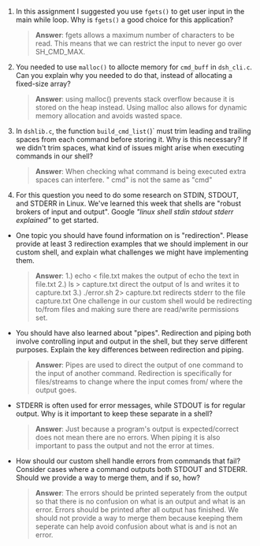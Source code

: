 1. In this assignment I suggested you use `fgets()` to get user input in the main while loop. Why is `fgets()` a good choice for this application?

    > **Answer**: fgets allows a maximum number of characters to be read. This means that we can restrict the input to never go over SH_CMD_MAX.

2. You needed to use `malloc()` to allocte memory for `cmd_buff` in `dsh_cli.c`. Can you explain why you needed to do that, instead of allocating a fixed-size array?

    > **Answer**: using malloc() prevents stack overflow because it is stored on the heap instead. Using malloc also
    > allows for dynamic memory allocation and avoids wasted space.


3. In `dshlib.c`, the function `build_cmd_list(`)` must trim leading and trailing spaces from each command before storing it. Why is this necessary? If we didn't trim spaces, what kind of issues might arise when executing commands in our shell?

    > **Answer**:  When checking what command is being executed extra spaces can interfere. "   cmd" is not the same as "cmd"

4. For this question you need to do some research on STDIN, STDOUT, and STDERR in Linux. We've learned this week that shells are "robust brokers of input and output". Google _"linux shell stdin stdout stderr explained"_ to get started.

- One topic you should have found information on is "redirection". Please provide at least 3 redirection examples that we should implement in our custom shell, and explain what challenges we might have implementing them.

    > **Answer**: 1.) echo < file.txt makes the output of echo the text in file.txt
    > 2.) ls > capture.txt direct the output of ls and writes it to capture.txt
    > 3.) ./error.sh 2> capture.txt redirects stderr to the file capture.txt
    > One challenge in our custom shell would be redirecting to/from files and making sure there are read/write permissions set.

- You should have also learned about "pipes". Redirection and piping both involve controlling input and output in the shell, but they serve different purposes. Explain the key differences between redirection and piping.

    > **Answer**:  Pipes are used to direct the output of one command to the input of another command.
    > Redirection is specifically for files/streams to change where the input comes from/ where the output goes.

- STDERR is often used for error messages, while STDOUT is for regular output. Why is it important to keep these separate in a shell?

    > **Answer**:  Just because a program's output is expected/correct does not mean there are no errors. When piping it is also important to pass the output and not the error at times.

- How should our custom shell handle errors from commands that fail? Consider cases where a command outputs both STDOUT and STDERR. Should we provide a way to merge them, and if so, how?

    > **Answer**:  The errors should be printed seperately from the output so that there is no confusion on what is an output and what is an error. Errors should be printed after all output has finished. We should not provide a way to merge them because keeping them seperate can help avoid confusion about what is and is not an error.
